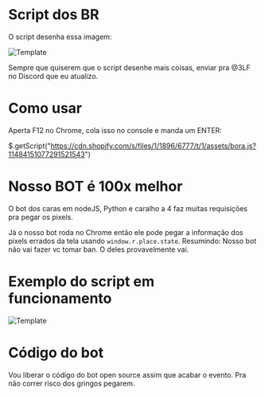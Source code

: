 # Script dos BR
O script desenha essa imagem:

![Template](https://raw.githubusercontent.com/brunocassol/sandboxandutils/master/template.png)

Sempre que quiserem que o script desenhe mais coisas, enviar pra @3LF no Discord que eu atualizo.

# Como usar
Aperta F12 no Chrome, cola isso no console e manda um ENTER:

$.getScript("https://cdn.shopify.com/s/files/1/1896/6777/t/1/assets/bora.js?11484151077291521543")

# Nosso BOT é 100x melhor
O bot dos caras em nodeJS, Python e caralho a 4 faz muitas requisições pra pegar os pixels.

Já o nosso bot roda no Chrome então ele pode pegar a informação dos pixels errados da tela usando `window.r.place.state`. Resumindo: Nosso bot não vai fazer vc tomar ban. O deles provavelmente vai.

# Exemplo do script em funcionamento
![Template](https://raw.githubusercontent.com/brunocassol/sandboxandutils/master/demo.png)

# Código do bot
Vou liberar o código do bot open source assim que acabar o evento. Pra não correr risco dos gringos pegarem.